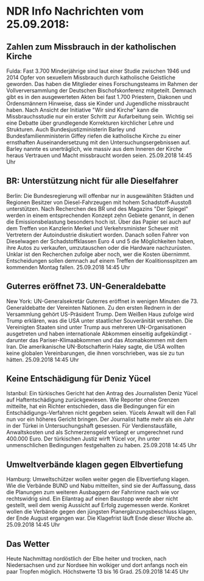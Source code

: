# NDR Info Nachrichten vom 25.09.2018:


## Zahlen zum Missbrauch in der katholischen Kirche
Fulda: Fast 3.700 Minderjährige sind laut einer Studie zwischen 1946 und 2014 Opfer von sexuellem Missbrauch durch katholische Geistliche geworden. Das haben die Mitglieder eines Forschungsteams im Rahmen der Vollverversammlung der Deutschen Bischofskonferenz mitgeteilt. Demnach gibt es in den ausgewerteten Akten bei fast 1.700 Priestern, Diakonen und Ordensmännern Hinweise, dass sie Kinder und Jugendliche missbraucht haben. Nach Ansicht der Initiative "Wir sind Kirche" kann die Missbrauchsstudie nur ein erster Schritt zur Aufarbeitung sein. Wichtig sei eine Debatte über grundlegende Korrekturen kirchlicher Lehre und Strukturen. Auch Bundesjustizministerin Barley und Bundesfamilienministerin Giffey riefen die katholische Kirche zu einer ernsthaften Auseinandersetzung mit den Untersuchungsergebnissen auf. Barley nannte es unerträglich, wie massiv aus dem Inneren der Kirche heraus Vertrauen und Macht missbraucht worden seien. 25.09.2018 14:45 Uhr 

## BR: Unterstützung nicht für alle Dieselfahrer
Berlin: Die Bundesregierung will offenbar nur in ausgewählten Städten und Regionen Besitzer von Diesel-Fahrzeugen mit hohem Schadstoff-Ausstoß unterstützen. Nach Recherchen des BR und des Magazins "Der Spiegel" werden in einem entsprechenden Konzept zehn Gebiete genannt, in denen die Emissionsbelastung besonders hoch ist. Über das Papier sei auch auf dem Treffen von Kanzlerin Merkel und Verkehrsminister Scheuer mit Vertretern der Autoindustrie diskutiert worden. Danach sollen Fahrer von Dieselwagen der Schadstoffklassen Euro 4 und 5 die Möglichkeiten haben, ihre Autos zu verkaufen, umzutauschen oder die Hardware nachzurüsten. Unklar ist den Recherchen zufolge aber noch, wer die Kosten übernimmt. Entscheidungen sollen demnach auf einem Treffen der Koalitionsspitzen am kommenden Montag fallen. 25.09.2018 14:45 Uhr 

## Guterres eröffnet 73. UN-Generaldebatte
New York: UN-Generalsekretär Guterres eröffnet in wenigen Minuten die 73. Generaldebatte der Vereinten Nationen. Zu den ersten Rednern in der Versammlung gehört US-Präsident Trump. Dem Weißen Haus zufolge wird Trump erklären, was die USA unter staatlicher Souveränität verstehen. Die Vereinigten Staaten sind unter Trump aus mehreren UN-Organisationen ausgetreten und haben internationale Abkommen einseitig aufgekündigt - darunter das Pariser-Klimaabkommen und das Atomabkommen mit dem Iran. Die amerikanische UN-Botschafterin Haley sagte, die USA wollten keine globalen Vereinbarungen, die ihnen vorschrieben, was sie zu tun hätten. 25.09.2018 14:45 Uhr 

## Keine Entschädigung für Deniz Yücel
Istanbul: Ein türkisches Gericht hat den Antrag des Journalisten Deniz Yücel auf Haftentschädigung zurückgewiesen. Wie Reporter ohne Grenzen mitteilte, hat ein Richter entschieden, dass die Bedingungen für ein Entschädigungs-Verfahren nicht gegeben seien. Yücels Anwalt will den Fall nun vor ein höheres Gericht  bringen. Der Journalist hatte mehr als ein Jahr in der Türkei in Untersuchungshaft gesessen. Für Verdienstausfälle, Anwaltskosten und als Schmerzensgeld verlangt er umgerechnet rund 400.000 Euro. Der türkischen Justiz wirft Yücel vor, ihn unter unmenschlichen Bedingungen festgehalten zu haben. 25.09.2018 14:45 Uhr 

## Umweltverbände klagen gegen Elbvertiefung
Hamburg: Umweltschützer wollen weiter gegen die Elbvertiefung klagen. Wie die Verbände BUND und Nabu mitteilten, sind sie der Auffassung, dass die Planungen zum weiteren Ausbaggern der Fahrrinne nach wie vor rechtswidrig sind. Ein Eilantrag auf einen Baustopp werde aber nicht gestellt, weil dem wenig Aussicht auf Erfolg zugemessen werde. Konkret wollen die Verbände gegen den jüngsten Planergänzungsbeschluss klagen, der Ende August ergangen war. Die Klagefrist läuft Ende dieser Woche ab. 25.09.2018 14:45 Uhr 

## Das Wetter
Heute Nachmittag nordöstlich der Elbe heiter und trocken, nach Niedersachsen und zur Nordsee hin wolkiger und dort anfangs noch ein paar Tropfen möglich. Höchstwerte 13 bis 16 Grad. 25.09.2018 14:45 Uhr 
